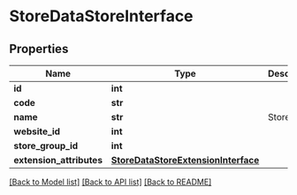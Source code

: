 # StoreDataStoreInterface

## Properties
Name | Type | Description | Notes
------------ | ------------- | ------------- | -------------
**id** | **int** |  | 
**code** | **str** |  | 
**name** | **str** | Store name | 
**website_id** | **int** |  | 
**store_group_id** | **int** |  | 
**extension_attributes** | [**StoreDataStoreExtensionInterface**](StoreDataStoreExtensionInterface.md) |  | [optional] 

[[Back to Model list]](../README.md#documentation-for-models) [[Back to API list]](../README.md#documentation-for-api-endpoints) [[Back to README]](../README.md)


